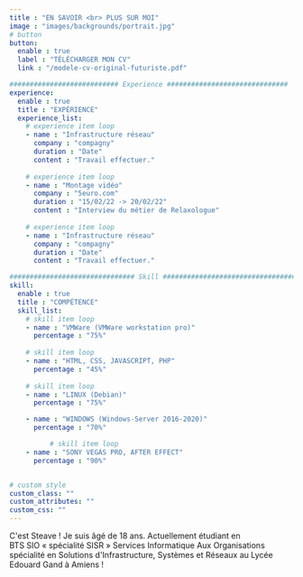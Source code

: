 ```yaml
---
title : "EN SAVOIR <br> PLUS SUR MOI"
image : "images/backgrounds/portrait.jpg"
# button
button:
  enable : true
  label : "TÉLÉCHARGER MON CV"
  link : "/modele-cv-original-futuriste.pdf"

########################### Experience ##############################
experience:
  enable : true
  title : "EXPÉRIENCE"
  experience_list:
    # experience item loop
    - name : "Infrastructure réseau"
      company : "compagny"
      duration : "Date"
      content : "Travail effectuer."
      
    # experience item loop
    - name : "Montage vidéo"
      company : "5euro.com"
      duration : "15/02/22 -> 20/02/22"
      content : "Interview du métier de Relaxologue"
      
    # experience item loop
    - name : "Infrastructure réseau"
      company : "compagny"
      duration : "Date"
      content : "Travail effectuer."

############################### Skill #################################
skill:
  enable : true
  title : "COMPÉTENCE"
  skill_list:
    # skill item loop
    - name : "VMWare (VMWare workstation pro)"
      percentage : "75%"
      
    # skill item loop
    - name : "HTML, CSS, JAVASCRIPT, PHP"
      percentage : "45%"
      
    # skill item loop
    - name : "LINUX (Debian)"
      percentage : "75%"

    - name : "WINDOWS (Windows-Server 2016-2020)"
      percentage : "70%"

          # skill item loop
    - name : "SONY VEGAS PRO, AFTER EFFECT"
      percentage : "90%"


# custom style
custom_class: "" 
custom_attributes: "" 
custom_css: ""
---
```


C'est Steave ! Je suis âgé de 18 ans. Actuellement étudiant en <br>BTS SIO  « spécialité SISR » Services Informatique Aux Organisations spécialité en Solutions d'Infrastructure, Systèmes et Réseaux au Lycée Edouard Gand à Amiens !<br>
